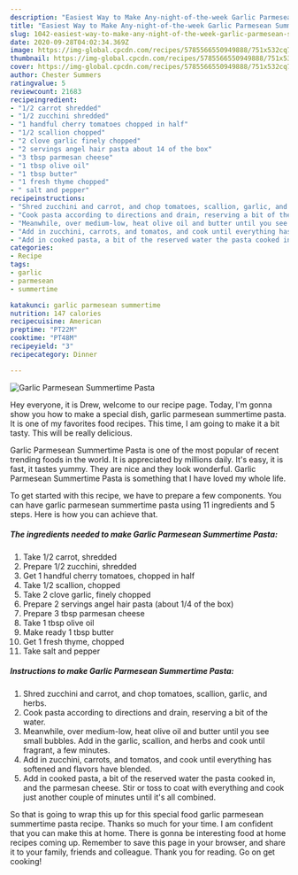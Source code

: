```yaml
---
description: "Easiest Way to Make Any-night-of-the-week Garlic Parmesean Summertime Pasta"
title: "Easiest Way to Make Any-night-of-the-week Garlic Parmesean Summertime Pasta"
slug: 1042-easiest-way-to-make-any-night-of-the-week-garlic-parmesean-summertime-pasta
date: 2020-09-28T04:02:34.369Z
image: https://img-global.cpcdn.com/recipes/5785566550949888/751x532cq70/garlic-parmesean-summertime-pasta-recipe-main-photo.jpg
thumbnail: https://img-global.cpcdn.com/recipes/5785566550949888/751x532cq70/garlic-parmesean-summertime-pasta-recipe-main-photo.jpg
cover: https://img-global.cpcdn.com/recipes/5785566550949888/751x532cq70/garlic-parmesean-summertime-pasta-recipe-main-photo.jpg
author: Chester Summers
ratingvalue: 5
reviewcount: 21683
recipeingredient:
- "1/2 carrot shredded"
- "1/2 zucchini shredded"
- "1 handful cherry tomatoes chopped in half"
- "1/2 scallion chopped"
- "2 clove garlic finely chopped"
- "2 servings angel hair pasta about 14 of the box"
- "3 tbsp parmesan cheese"
- "1 tbsp olive oil"
- "1 tbsp butter"
- "1 fresh thyme chopped"
- " salt and pepper"
recipeinstructions:
- "Shred zucchini and carrot, and chop tomatoes, scallion, garlic, and herbs."
- "Cook pasta according to directions and drain, reserving a bit of the water."
- "Meanwhile, over medium-low, heat olive oil and butter until you see small bubbles. Add in the garlic, scallion, and herbs and cook until fragrant, a few minutes."
- "Add in zucchini, carrots, and tomatos, and cook until everything has softened and flavors have blended."
- "Add in cooked pasta, a bit of the reserved water the pasta cooked in, and the parmesan cheese. Stir or toss to coat with everything and cook just another couple of minutes until it&#39;s all combined."
categories:
- Recipe
tags:
- garlic
- parmesean
- summertime

katakunci: garlic parmesean summertime 
nutrition: 147 calories
recipecuisine: American
preptime: "PT22M"
cooktime: "PT48M"
recipeyield: "3"
recipecategory: Dinner

---
```



![Garlic Parmesean Summertime Pasta](https://img-global.cpcdn.com/recipes/5785566550949888/751x532cq70/garlic-parmesean-summertime-pasta-recipe-main-photo.jpg)

Hey everyone, it is Drew, welcome to our recipe page. Today, I'm gonna show you how to make a special dish, garlic parmesean summertime pasta. It is one of my favorites food recipes. This time, I am going to make it a bit tasty. This will be really delicious.



Garlic Parmesean Summertime Pasta is one of the most popular of recent trending foods in the world. It is appreciated by millions daily. It's easy, it is fast, it tastes yummy. They are nice and they look wonderful. Garlic Parmesean Summertime Pasta is something that I have loved my whole life.


To get started with this recipe, we have to prepare a few components. You can have garlic parmesean summertime pasta using 11 ingredients and 5 steps. Here is how you can achieve that.

<!--inarticleads1-->

##### The ingredients needed to make Garlic Parmesean Summertime Pasta:

1. Take 1/2 carrot, shredded
1. Prepare 1/2 zucchini, shredded
1. Get 1 handful cherry tomatoes, chopped in half
1. Take 1/2 scallion, chopped
1. Take 2 clove garlic, finely chopped
1. Prepare 2 servings angel hair pasta (about 1/4 of the box)
1. Prepare 3 tbsp parmesan cheese
1. Take 1 tbsp olive oil
1. Make ready 1 tbsp butter
1. Get 1 fresh thyme, chopped
1. Take  salt and pepper




<!--inarticleads2-->

##### Instructions to make Garlic Parmesean Summertime Pasta:

1. Shred zucchini and carrot, and chop tomatoes, scallion, garlic, and herbs.
1. Cook pasta according to directions and drain, reserving a bit of the water.
1. Meanwhile, over medium-low, heat olive oil and butter until you see small bubbles. Add in the garlic, scallion, and herbs and cook until fragrant, a few minutes.
1. Add in zucchini, carrots, and tomatos, and cook until everything has softened and flavors have blended.
1. Add in cooked pasta, a bit of the reserved water the pasta cooked in, and the parmesan cheese. Stir or toss to coat with everything and cook just another couple of minutes until it&#39;s all combined.




So that is going to wrap this up for this special food garlic parmesean summertime pasta recipe. Thanks so much for your time. I am confident that you can make this at home. There is gonna be interesting food at home recipes coming up. Remember to save this page in your browser, and share it to your family, friends and colleague. Thank you for reading. Go on get cooking!
